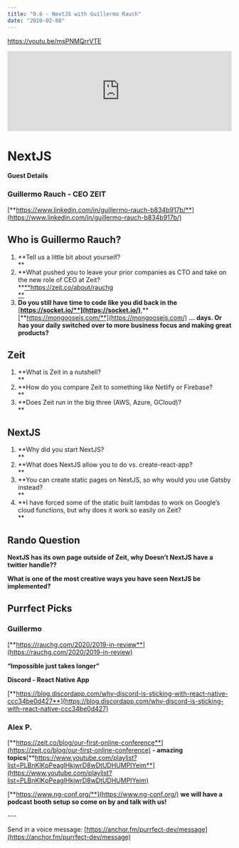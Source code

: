 ```yaml
---
title: "0.6 - NextJS with Guillermo Rauch"
date: "2020-02-08"
---
```


https://youtu.be/msPNMQrrVTE

<iframe style="width: 100%; height: 180px;" src="https://anchor.fm/purrfect-dev/embed/episodes/0-6---NextJS-with-Guillermo-Rauch-eani0n" width="100%" height="180px" frameborder="0" scrolling="no"></iframe>

# **NextJS**

**Guest Details**

### **Guillermo Rauch - CEO ZEIT**

[**https://www.linkedin.com/in/guillermo-rauch-b834b917b/**](https://www.linkedin.com/in/guillermo-rauch-b834b917b/)

## **Who is Guillermo Rauch?**

1. **Tell us a little bit about yourself?  
    **
2. **What pushed you to leave your prior companies as CTO and take on the new role of CEO at Zeit?  
    **[**https://zeit.co/about/rauchg  
    **](https://zeit.co/about/rauchg)
3. **Do you still have time to code like you did back in the** [**https://socket.io/**](https://socket.io/)**,** [**https://mongoosejs.com/**](https://mongoosejs.com/) **… days. Or has your daily switched over to more business focus and making great products?**

## **Zeit**

1. **What is Zeit in a nutshell?  
    **
2. **How do you compare Zeit to something like Netlify or Firebase?  
    **
3. **Does Zeit run in the big three (AWS, Azure, GCloud)?  
    **

## **NextJS**

1. **Why did you start NextJS?  
    **
2. **What does NextJS allow you to do vs. create-react-app?  
    **
3. **You can create static pages on NextJS, so why would you use Gatsby instead?  
    **
4. **I have forced some of the static built lambdas to work on Google’s cloud functions, but why does it work so easily on Zeit?  
    **

## **Rando Question**

**NextJS has its own page outside of Zeit, why Doesn’t NextJS have a twitter handle??**

**What is one of the most creative ways you have seen NextJS be implemented?**

## **Purrfect Picks**

### **Guillermo**

[**https://rauchg.com/2020/2019-in-review**](https://rauchg.com/2020/2019-in-review)

**“Impossible just takes longer”**

**Discord - React Native App**

[**https://blog.discordapp.com/why-discord-is-sticking-with-react-native-ccc34be0d427**](https://blog.discordapp.com/why-discord-is-sticking-with-react-native-ccc34be0d427)

### **Alex P.**

[**https://zeit.co/blog/our-first-online-conference**](https://zeit.co/blog/our-first-online-conference) **- amazing topics**[**https://www.youtube.com/playlist?list=PLBnKlKpPeaglHkjwrD8wDtUDHUMPIYeim**](https://www.youtube.com/playlist?list=PLBnKlKpPeaglHkjwrD8wDtUDHUMPIYeim)

[**https://www.ng-conf.org/**](https://www.ng-conf.org/) **we will have a podcast booth setup so come on by and talk with us!**

\---

Send in a voice message: [https://anchor.fm/purrfect-dev/message](https://anchor.fm/purrfect-dev/message)
